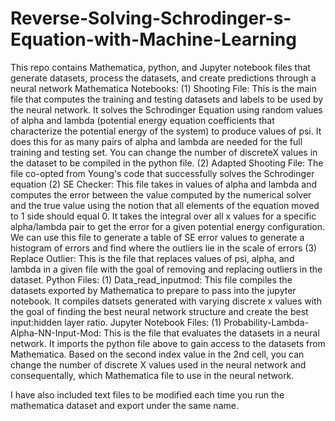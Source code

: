 # Reverse-Solving-Schrodinger-s-Equation-with-Machine-Learning
This repo contains Mathematica, python, and Jupyter notebook files that generate datasets, process the datasets, and create predictions through a neural network
Mathematica Notebooks: 
(1) Shooting File: This is the main file that computes the training and testing datasets and labels to be used by the neural network. It solves the Schrodinger Equation using random values of alpha and lambda (potential energy equation coefficients that characterize the potential energy of the system) to produce values of psi. It does this for as many pairs of alpha and lambda are needed for the full training and testing set. You can change the number of discreteX values in the dataset to be compiled in the python file. 
(2) Adapted Shooting File: The file co-opted from Young's code that successfully solves the Schrodinger equation 
(2) SE Checker: This file takes in values of alpha and lambda and computes the error between the value computed by the numerical solver and the true value using the notion that all elements of the equation moved to 1 side should equal 0. It takes the integral over all x values for a specific alpha/lambda pair to get the error for a given potential energy configuration. We can use this file to generate a table of SE error values to generate a histogram of errors and find where the outliers lie in the scale of errors 
(3) Replace Outlier: This is the file that replaces values of psi, alpha, and lambda in a given file with the goal of removing and replacing outliers in the dataset. 
Python Files: 
(1) Data_read_inputmod: This file compiles the datasets exported by Mathematica to prepare to pass into the jupyter notebook. It compiles datsets generated with varying discrete x values with the goal of finding the best neural network structure and create the best input:hidden layer ratio. 
Jupyter Notebook Files:
(1) Probability-Lambda-Alpha-NN-Input-Mod: This is the file that evaluates the datasets in a neural network. It imports the python file above to gain access to the datasets from Mathematica. Based on the second index value in the 2nd cell, you can change the number of discrete X values used in the neural network and consequentally, which Mathematica file to use in the neural network. 

I have also included text files to be modified each time you run the mathematica dataset and export under the same name. 
